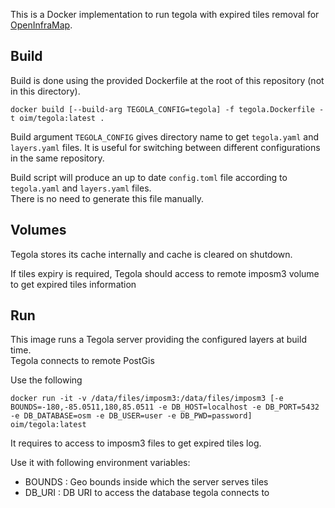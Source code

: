 This is a Docker implementation to run tegola with expired tiles removal for [OpenInfraMap](https://openinframap.org).

## Build

Build is done using the provided Dockerfile at the root of this repository (not in this directory).

```
docker build [--build-arg TEGOLA_CONFIG=tegola] -f tegola.Dockerfile -t oim/tegola:latest .
```

Build argument `TEGOLA_CONFIG` gives directory name to get `tegola.yaml` and `layers.yaml` files. It is useful for switching between different configurations in the same repository.

Build script will produce an up to date `config.toml` file according to `tegola.yaml` and `layers.yaml` files.  
There is no need to generate this file manually.

## Volumes

Tegola stores its cache internally and cache is cleared on shutdown.

If tiles expiry is required, Tegola should access to remote imposm3 volume to get expired tiles information

## Run

This image runs a Tegola server providing the configured layers at build time.  
Tegola connects to remote PostGis

Use the following
```
docker run -it -v /data/files/imposm3:/data/files/imposm3 [-e BOUNDS=-180,-85.0511,180,85.0511 -e DB_HOST=localhost -e DB_PORT=5432 -e DB_DATABASE=osm -e DB_USER=user -e DB_PWD=password] oim/tegola:latest
```

It requires to access to imposm3 files to get expired tiles log.

Use it with following environment variables:
* BOUNDS : Geo bounds inside which the server serves tiles
* DB_URI : DB URI to access the database tegola connects to
